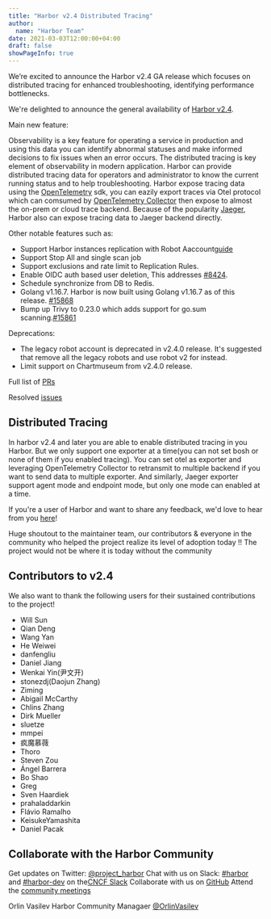 ```yaml
---
title: "Harbor v2.4 Distributed Tracing"
author:
  name: "Harbor Team"
date: 2021-03-03T12:00:00+04:00
draft: false
showPageInfo: true
---
```



We’re excited to announce the Harbor v2.4 GA release which focuses on distributed tracing for enhanced troubleshooting, identifying performance bottlenecks.

We're delighted to announce the general availability of [Harbor
v2.4](https://github.com/goharbor/harbor/releases/tag/v2.4.0).

Main new feature:

Observability is a key feature for operating a service in production and using this data you can identify abnormal statuses and make informed decisions to fix issues when an error occurs. The distributed tracing is key element of observability in modern application. Harbor can provide distributed tracing data for operators and administrator to know the current running status and to help  troubleshooting.  Harbor expose tracing data using the [OpenTelemetry]([OpenTelemetry](https://opentelemetry.io/)) sdk, you can eazily export traces via Otel protocol which can comsumed by [OpenTelemetry Collector](https://opentelemetry.io/docs/collector/) then expose to almost the on-prem or cloud trace backend. Because of the popularity [Jaeger](https://www.jaegertracing.io), Harbor also can expose tracing data to Jaeger backend directly.

Other notable features such as:
- Support Harbor instances replication with Robot Aaccount[guide](https://github.com/goharbor/harbor/wiki/How-to-do-replication-with-Robot-Account)
- Support Stop All and single scan job
- Support exclusions and rate limit to Replication Rules.
- Enable OIDC auth based user deletion, This addresses [#8424](https://github.com/goharbor/harbor/issues/8424).
- Schedule synchronize from DB to Redis. 
- Golang v1.16.7. Harbor is now built using Golang v1.16.7 as of this release. [#15868](https://github.com/goharbor/harbor/pull/15868)
- Bump up Trivy to 0.23.0 which adds support for go.sum scanning.[#15861](https://github.com/goharbor/harbor/pull/15861)

Deprecations:
- The legacy robot account is deprecated in v2.4.0 release. It's suggested that remove all the legacy robots and use robot v2 for instead.
- Limit support on Chartmuseum from v2.4.0 release.

Full list of [PRs](https://github.com/goharbor/harbor/issues?q=is%3Aclosed+label%3Atarget%2F2.4.0+)

Resolved [issues](https://github.com/goharbor/harbor/issues?q=is%3Aissue+label%3Atarget%2F2.4.0+is%3Aclosed)

## Distributed Tracing

In harbor v2.4 and later you are able to enable distributed tracing in you Harbor. But we only support one exporter at a time(you can not set bosh or none of them if you enabled tracing). You can set otel as exporter and leveraging OpenTelemetry Collector to retransmit to multiple backend if you want to send data to multiple exporter. And similarly, Jaeger exporter support agent mode and endpoint mode, but only one mode can enabled at a time.




If you're a user of Harbor and want to share any feedback, we'd love to
hear from you [here](https://github.com/goharbor/community/issues/115)!

Huge shoutout to the maintainer team, our contributors & everyone in the
community who helped the project realize its level of adoption today !!
The project would not be where it is today without the community

## Contributors to v2.4

We also want to thank the following users for their sustained
contributions to the project!

- Will Sun
- Qian Deng
- Wang Yan
- He Weiwei
- danfengliu
- Daniel Jiang
- Wenkai Yin(尹文开)
- stonezdj(Daojun Zhang)
- Ziming
- Abigail McCarthy
- Chlins Zhang
- Dirk Mueller
- sluetze
- mmpei
- 疯魔慕薇
- Thoro
- Steven Zou
- Ángel Barrera
- Bo Shao
- Greg
- Sven Haardiek
- prahaladdarkin
- Flávio Ramalho
- KeisukeYamashita
- Daniel Pacak

## Collaborate with the Harbor Community

Get updates on Twitter: [@project\_harbor](https://twitter.com/project_harbor)
Chat with us on Slack: [#harbor](https://cloud-native.slack.com/messages/harbor)
and [#harbor-dev](https://cloud-native.slack.com/messages/harbor-dev)
on the[CNCF Slack](https://slack.cncf.io/)
Collaborate with us on [GitHub](https://github.com/goharbor/harbor)
Attend the [community meetings](https://github.com/goharbor/community/wiki/Harbor-Community-Meetings)

Orlin Vasilev
Harbor Community Managaer
[@OrlinVasilev](https://github.com/OrlinVasilev)

